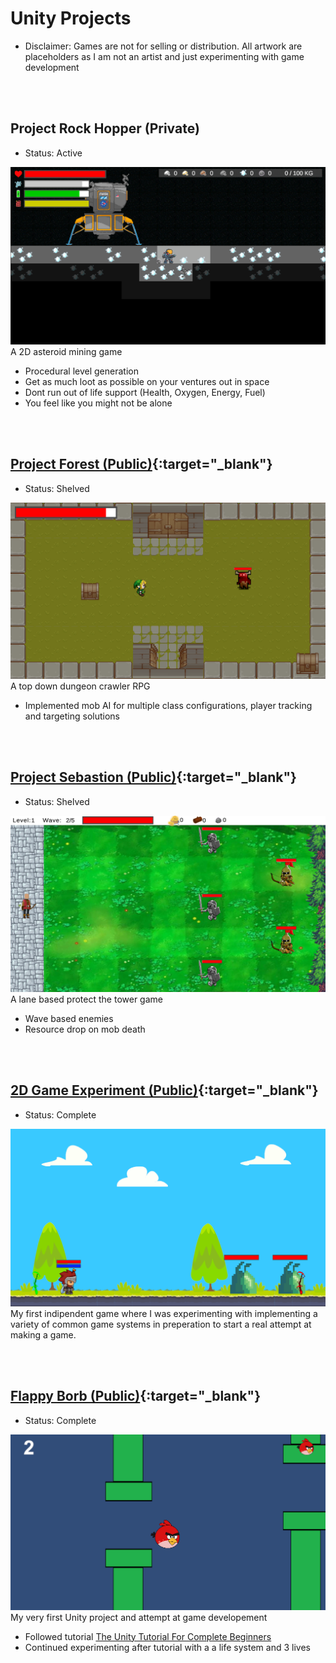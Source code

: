 # Unity Projects
* Disclaimer: Games are not for selling or distribution. All artwork are placeholders as I am not an artist and just experimenting with game development   
 
<br>
<br>

## Project Rock Hopper (Private)
* Status: Active

![RockHopper](assets/images/project_rock_hopper.png)
A 2D asteroid mining game
* Procedural level generation
* Get as much loot as possible on your ventures out in space
* Dont run out of life support (Health, Oxygen, Energy, Fuel)
* You feel like you might not be alone

<br>
<br>

## [Project Forest (Public)](https://github.com/Fenris42/Project_Forest){:target="_blank"}
* Status: Shelved

![Forest](assets/images/project_forest.png)
A top down dungeon crawler RPG
* Implemented mob AI for multiple class configurations, player tracking and targeting solutions

<br>
<br>

## [Project Sebastion (Public)](https://github.com/Fenris42/Project_Sebastion){:target="_blank"}
* Status: Shelved

![Sebastion](assets/images/project_sebastion.png)
A lane based protect the tower game
* Wave based enemies
* Resource drop on mob death

<br>
<br>

## [2D Game Experiment (Public)](https://github.com/Fenris42/2D_Platformer_Experiment){:target="_blank"}
* Status: Complete

![2D_Experiment](assets/images/2d_experiment.png)
My first indipendent game where I was experimenting with implementing a variety of common game systems in preperation to start a real attempt at making a game.

<br>
<br>

## [Flappy Borb (Public)](https://github.com/Fenris42/Flappy_Borb){:target="_blank"}
* Status: Complete

![FlappyBorb](assets/images/flappy_borb.png)
My very first Unity project and attempt at game developement
* Followed tutorial [The Unity Tutorial For Complete Beginners](https://youtu.be/XtQMytORBmM?si=leTh6QheRjBX62GI)
* Continued experimenting after tutorial with a a life system and 3 lives

<br>
<br>
<br>
